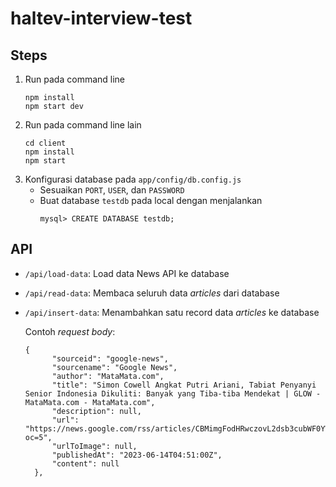 # haltev-interview-test

## Steps
1. Run pada command line
   ```
   npm install
   npm start dev
   ```
2. Run pada command line lain
   ```
   cd client
   npm install
   npm start
   ```
3. Konfigurasi database pada `app/config/db.config.js`
   - Sesuaikan `PORT`, `USER`, dan `PASSWORD`
   - Buat database `testdb` pada local dengan menjalankan
     ```
     mysql> CREATE DATABASE testdb;
     ```

## API
- `/api/load-data`: Load data News API ke database
- `/api/read-data`: Membaca seluruh data *articles* dari database
- `/api/insert-data`: Menambahkan satu record data *articles* ke database

  Contoh *request body*:
  ```
  {
        "sourceid": "google-news",
        "sourcename": "Google News",
        "author": "MataMata.com",
        "title": "Simon Cowell Angkat Putri Ariani, Tabiat Penyanyi Senior Indonesia Dikuliti: Banyak yang Tiba-tiba Mendekat | GLOW - MataMata.com - MataMata.com",
        "description": null,
        "url": "https://news.google.com/rss/articles/CBMimgFodHRwczovL2dsb3cubWF0YW1hdGEuY29tL3JlYWQvMjAyMy8wNi8xNC8xMTUxNTEvc2ltb24tY293ZWxsLWFuZ2thdC1wdXRyaS1hcmlhbmktdGFiaWF0LXBlbnlhbnlpLXNlbmlvci1pbmRvbmVzaWEtZGlrdWxpdGktYmFueWFrLXlhbmctdGliYS10aWJhLW1lbmRla2F00gGeAWh0dHBzOi8vZ2xvdy5tYXRhbWF0YS5jb20vYW1wL3JlYWQvMjAyMy8wNi8xNC8xMTUxNTEvc2ltb24tY293ZWxsLWFuZ2thdC1wdXRyaS1hcmlhbmktdGFiaWF0LXBlbnlhbnlpLXNlbmlvci1pbmRvbmVzaWEtZGlrdWxpdGktYmFueWFrLXlhbmctdGliYS10aWJhLW1lbmRla2F0?oc=5",
        "urlToImage": null,
        "publishedAt": "2023-06-14T04:51:00Z",
        "content": null
    },
  ```
